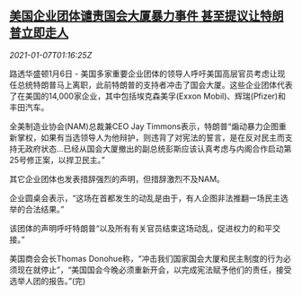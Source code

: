 <!--1609982593000-->
[美国企业团体谴责国会大厦暴力事件 甚至提议让特朗普立即走人](https://cn.reuters.com/article/usa-business-condemns-violence-0106-wedn-idCNKBS29C04O)
------

<div><i>2021-01-07T01:16:25Z</i></div><p>路透华盛顿1月6日 - 美国多家重要企业团体的领导人呼吁美国高层官员考虑让现任总统特朗普马上离职，此前特朗普的支持者冲击了国会大厦。这些企业团体代表了在美国的14,000家企业，其中包括埃克森美孚(Exxon Mobil)、辉瑞(Pfizer)和丰田汽车。</p><p>全美制造业协会(NAM)总裁兼CEO Jay Timmons表示，特朗普“煽动暴力企图重新掌权，如果有当选领导人为他辩护，则违背了对宪法的誓言，是在反对民主而支持无政府状态...已经从国会大厦撤出的副总统彭斯应该认真考虑与内阁合作启动第25号修正案，以捍卫民主。”</p><p>其它企业团体也发表措辞强烈的声明，但措辞激烈不及NAM。</p><p>企业圆桌会表示，“这场在首都发生的动乱是由于，有人企图非法推翻一场民主选举的合法结果。”</p><p>该团体的声明呼吁特朗普“以及所有有关官员结束这场动乱，促进权力的和平交接。”</p><p>美国商会会长Thomas Donohue称，“冲击我们国家国会大厦和民主制度的行为必须现在就停止”，“美国国会今晚必须重新开会，以完成宪法赋予他们的责任，接受选举人团的报告。”(完)</p>
